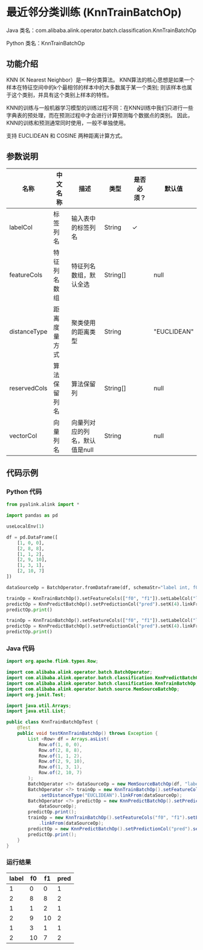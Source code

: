 # 最近邻分类训练 (KnnTrainBatchOp)
Java 类名：com.alibaba.alink.operator.batch.classification.KnnTrainBatchOp

Python 类名：KnnTrainBatchOp


## 功能介绍

KNN (K Nearest Neighbor）是一种分类算法。
KNN算法的核心思想是如果一个样本在特征空间中的k个最相邻的样本中的大多数属于某一个类别;
则该样本也属于这个类别，并具有这个类别上样本的特性。

KNN的训练与一般机器学习模型的训练过程不同：在KNN训练中我们只进行一些字典表的预处理，而在预测过程中才会进行计算预测每个数据点的类别。
因此，KNN的训练和预测通常同时使用，一般不单独使用。

支持 EUCLIDEAN 和 COSINE 两种距离计算方式。

## 参数说明


| 名称 | 中文名称 | 描述 | 类型 | 是否必须？ | 默认值 |
| --- | --- | --- | --- | --- | --- |
| labelCol | 标签列名 | 输入表中的标签列名 | String | ✓ |  |
| featureCols | 特征列名数组 | 特征列名数组，默认全选 | String[] |  | null |
| distanceType | 距离度量方式 | 聚类使用的距离类型 | String |  | "EUCLIDEAN" |
| reservedCols | 算法保留列名 | 算法保留列 | String[] |  | null |
| vectorCol | 向量列名 | 向量列对应的列名，默认值是null | String |  | null |


## 代码示例
### Python 代码
```python
from pyalink.alink import *

import pandas as pd

useLocalEnv(1)

df = pd.DataFrame([
    [1, 0, 0],
    [2, 8, 8],
    [1, 1, 2],
    [2, 9, 10],
    [1, 3, 1],
    [2, 10, 7]
])

dataSourceOp = BatchOperator.fromDataframe(df, schemaStr="label int, f0 int, f1 int")

trainOp = KnnTrainBatchOp().setFeatureCols(["f0", "f1"]).setLabelCol("label").setDistanceType("EUCLIDEAN").linkFrom(dataSourceOp)
predictOp = KnnPredictBatchOp().setPredictionCol("pred").setK(4).linkFrom(trainOp, dataSourceOp)
predictOp.print()

trainOp = KnnTrainBatchOp().setFeatureCols(["f0", "f1"]).setLabelCol("label").setDistanceType("EUCLIDEAN").linkFrom(dataSourceOp)
predictOp = KnnPredictBatchOp().setPredictionCol("pred").setK(4).linkFrom(trainOp, dataSourceOp)
predictOp.print()
```
### Java 代码
```java
import org.apache.flink.types.Row;

import com.alibaba.alink.operator.batch.BatchOperator;
import com.alibaba.alink.operator.batch.classification.KnnPredictBatchOp;
import com.alibaba.alink.operator.batch.classification.KnnTrainBatchOp;
import com.alibaba.alink.operator.batch.source.MemSourceBatchOp;
import org.junit.Test;

import java.util.Arrays;
import java.util.List;

public class KnnTrainBatchOpTest {
	@Test
	public void testKnnTrainBatchOp() throws Exception {
		List <Row> df = Arrays.asList(
			Row.of(1, 0, 0),
			Row.of(2, 8, 8),
			Row.of(1, 1, 2),
			Row.of(2, 9, 10),
			Row.of(1, 3, 1),
			Row.of(2, 10, 7)
		);
		BatchOperator <?> dataSourceOp = new MemSourceBatchOp(df, "label int, f0 int, f1 int");
		BatchOperator <?> trainOp = new KnnTrainBatchOp().setFeatureCols("f0", "f1").setLabelCol("label")
			.setDistanceType("EUCLIDEAN").linkFrom(dataSourceOp);
		BatchOperator <?> predictOp = new KnnPredictBatchOp().setPredictionCol("pred").setK(4).linkFrom(trainOp,
			dataSourceOp);
		predictOp.print();
		trainOp = new KnnTrainBatchOp().setFeatureCols("f0", "f1").setLabelCol("label").setDistanceType("EUCLIDEAN")
			.linkFrom(dataSourceOp);
		predictOp = new KnnPredictBatchOp().setPredictionCol("pred").setK(4).linkFrom(trainOp, dataSourceOp);
		predictOp.print();
	}
}
```

### 运行结果

label|f0|f1|pred
-----|---|---|----
1|0|0|1
2|8|8|2
1|1|2|1
2|9|10|2
1|3|1|1
2|10|7|2
